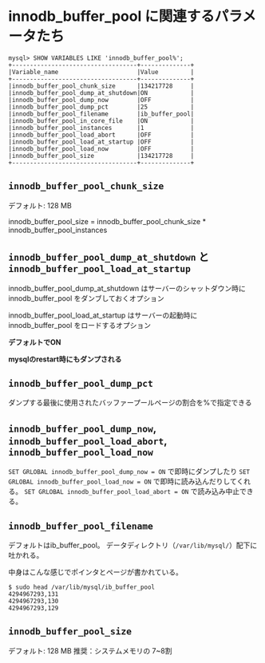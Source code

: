 # innodb_buffer_pool に関連するパラメータたち

```mysql
mysql> SHOW VARIABLES LIKE 'innodb_buffer_pool%';
+-----------------------------------+--------------+
|Variable_name                      |Value         |
+-----------------------------------+--------------+
|innodb_buffer_pool_chunk_size      |134217728     |
|innodb_buffer_pool_dump_at_shutdown|ON            |
|innodb_buffer_pool_dump_now        |OFF           |
|innodb_buffer_pool_dump_pct        |25            |
|innodb_buffer_pool_filename        |ib_buffer_pool|
|innodb_buffer_pool_in_core_file    |ON            |
|innodb_buffer_pool_instances       |1             |
|innodb_buffer_pool_load_abort      |OFF           |
|innodb_buffer_pool_load_at_startup |OFF           |
|innodb_buffer_pool_load_now        |OFF           |
|innodb_buffer_pool_size            |134217728     |
+-----------------------------------+--------------+
```

## `innodb_buffer_pool_chunk_size`

デフォルト: 128 MB

innodb_buffer_pool_size = innodb_buffer_pool_chunk_size * innodb_buffer_pool_instances


## `innodb_buffer_pool_dump_at_shutdown` と `innodb_buffer_pool_load_at_startup`

innodb_buffer_pool_dump_at_shutdown はサーバーのシャットダウン時にinnodb_buffer_pool をダンブしておくオプション

innodb_buffer_pool_load_at_startup はサーバーの起動時にinnodb_buffer_pool をロードするオプション

**デフォルトでON**

**mysqlのrestart時にもダンプされる**

## `innodb_buffer_pool_dump_pct`

ダンプする最後に使用されたバッファープールページの割合を%で指定できる

## `innodb_buffer_pool_dump_now`, `innodb_buffer_pool_load_abort`, `innodb_buffer_pool_load_now`

`SET GRLOBAL innodb_buffer_pool_dump_now = ON` で即時にダンプしたり
`SET GRLOBAL innodb_buffer_pool_load_now = ON` で即時に読み込んだりしてくれる。
`SET GRLOBAL innodb_buffer_pool_load_abort = ON` で読み込み中止できる。

## `innodb_buffer_pool_filename`

デフォルトはib_buffer_pool。
データディレクトリ（`/var/lib/mysql/`）配下に吐かれる。

中身はこんな感じでポインタとページが書かれている。

```console
$ sudo head /var/lib/mysql/ib_buffer_pool
4294967293,131
4294967293,130
4294967293,129
```


## `innodb_buffer_pool_size`

デフォルト: 128 MB
推奨：システムメモリの 7~8割
